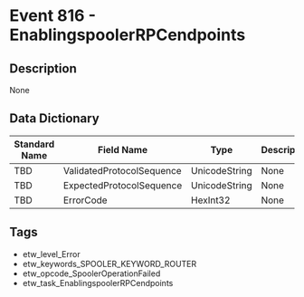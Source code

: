 # Event 816 - EnablingspoolerRPCendpoints

## Description
None

## Data Dictionary
|Standard Name|Field Name|Type|Description|Sample Value|
|---|---|---|---|---|
|TBD|ValidatedProtocolSequence|UnicodeString|None|`None`|
|TBD|ExpectedProtocolSequence|UnicodeString|None|`None`|
|TBD|ErrorCode|HexInt32|None|`None`|

## Tags
* etw_level_Error
* etw_keywords_SPOOLER_KEYWORD_ROUTER
* etw_opcode_SpoolerOperationFailed
* etw_task_EnablingspoolerRPCendpoints